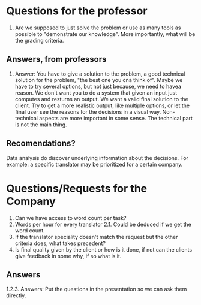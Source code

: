 # Questions for the professor

1. Are we supposed to just solve the problem or use as many tools as possible to "demonstrate our knowledge". More importantly, what will be the grading criteria.

## Answers, from professors

1. Answer:
You have to give a solution to the problem, a good technical solution for the problem, "the best one you cna think of". 
Maybe we have to try several options, but not just because, we need to havea reason.
We don't want you to do a system that given an input just computes and resturns an output.
We want a valid final solution to the client. Try to get a more realistic output, like multiple options, or let the final user see the reasons for the decisions in a visual way.
Non-technical aspects are more important in some sense.
The technical part is not the main thing.

## Recomendations?
Data analysis do discover underlying information about the decisions.
For example: a specific translator may be prioritized for a certain company.

# Questions/Requests for the Company

1. Can we have access to word count per task?
2. Words per hour for every translator
  2.1. Could be deduced if we get the word count.
3. If the translator speciality doesn't match the request but the other criteria does, what takes precedent?
4. Is final quality given by the client or how is it done, if not can the clients give feedback in some why, if so what is it.


## Answers 

1.2.3. Answers:
Put the questions in the presentation so we can ask them directly.
 
